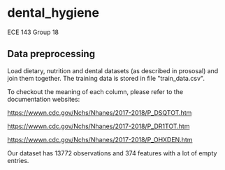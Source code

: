 # dental_hygiene
ECE 143 Group 18

## Data preprocessing

Load dietary, nutrition and dental datasets (as described in prososal) and join them together. The training data is stored in file "train_data.csv". 

To checkout the meaning of each column, please refer to the documentation websites:

https://wwwn.cdc.gov/Nchs/Nhanes/2017-2018/P_DSQTOT.htm

https://wwwn.cdc.gov/Nchs/Nhanes/2017-2018/P_DR1TOT.htm

https://wwwn.cdc.gov/Nchs/Nhanes/2017-2018/P_OHXDEN.htm


Our dataset has 13772 observations and 374 features with a lot of empty entries. 